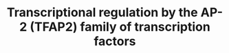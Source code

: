 ---
authors:
- ReactomeTeam
description: 'The AP-2 (TFAP2) family of transcription factors includes five proteins
  in mammals: TFAP2A (AP-2 alpha), TFAP2B (AP-2 beta), TFAP2C (AP-2 gamma), TFAP2D
  (AP-2 delta) and TFAP2E (AP-2 epsilon). The AP-2 family transcription factors are
  evolutionarily conserved in metazoans and are characterized by a helix-span-helix
  motif at the C-terminus, a central basic region, and the transactivation domain
  at the N-terminus. The helix-span-helix motif and the basic region enable dimerization
  and DNA binding (Eckert et al. 2005).<p>AP-2 dimers bind palindromic GC-rich DNA
  response elements that match the consensus sequence 5''-GCCNNNGGC-3'' (Williams
  and Tjian 1991a, Williams and Tjian 1991b). Transcriptional co-factors from the
  CITED family interact with the helix-span-helix (HSH) domain of TFAP2 (AP-2) family
  of transcription factors and recruit transcription co-activators EP300 (p300) and
  CREBBP (CBP) to TFAP2-bound DNA elements. CITED2 shows the highest affinity for
  TFAP2 proteins, followed by CITED4, while CITED1 interacts with TFAP2s with a very
  low affinity. Mouse embryos defective for CITED2 exhibit neural crest defects, cardiac
  malformations and adrenal agenesis, which can at least in part be attributed to
  a defective Tfap2 transactivation (Bamforth et al. 2001, Braganca et al. 2002, Braganca
  et al. 2003). Transcriptional activity of AP-2 dimers in inhibited by binding of
  KCTD1 or KCTD15 to the AP-2 transactivation domain (Ding et al. 2009, Zarelli and
  Dawid 2013). Transcriptional activity of TFAP2A, TFAP2B and TFAP2C is negatively
  regulated by SUMOylation mediated by UBE2I (UBC9) (Eloranta and Hurst 2002, Berlato
  et al. 2011, Impens et al. 2014, Bogachek et al. 2014).<p>During embryonic development,
  AP-2 transcription factors stimulate proliferation and suppress terminal differentiation
  in a cell-type specific manner (Eckert et al. 2005).<p>TFAP2A and TFAP2C directly
  stimulate transcription of the estrogen receptor ESR1 gene (McPherson and Weigel
  1999). TFAP2A expression correlates with ESR1 expression in breast cancer, and TFAP2C
  is frequently overexpressed in estrogen-positive breast cancer and endometrial cancer
  (deConinck et al. 1995, Turner et al. 1998). TFAP2A, TFAP2C, as well as TFAP2B can
  directly stimulate the expression of ERBB2, another important breast cancer gene
  (Bosher et al. 1996). Association of TFAP2A with the YY1 transcription factor significantly
  increases the ERBB2 transcription rate (Begon et al. 2005). In addition to ERBB2,
  the expression of another receptor tyrosine kinase, KIT, is also stimulated by TFAP2A
  and TFAP2B (Huang et al. 1998), while the expression of the VEGF receptor tyrosine
  kinase ligand VEGFA is repressed by TFAP2A (Ruiz et al. 2004, Li et al. 2012). TFAP2A
  stimulates transcription of the transforming growth factor alpha (TGFA) gene (Wang
  et al. 1997). TFAP2C regulates EGFR in luminal breast cancer (De Andrade et al.
  2016).<p>TFAP2C plays a critical role in maintaining the luminal phenotype in human
  breast cancer and in influencing the luminal cell phenotype during normal mammary
  development (Cyr et al. 2015).<p>In placenta, TFAP2A and TFAP2C directly stimulate
  transcription of both subunits of the human chorionic gonadotropin, CGA and CGB
  (Johnson et al. 1997, LiCalsi et al. 2000).<p>TFAP2A and/or TFAP2C, in complex with
  CITED2, stimulate transcription of the PITX2 gene, involved in left-right patterning
  and heart development (Bamforth et al. 2004, Li et al. 2012).<p>TFAP2A and TFAP2C
  play opposing roles in transcriptional regulation of the CDKN1A (p21) gene locus.
  While TFAP2A stimulates transcription of the CDKN1A cyclin-dependent kinase inhibitor
  (Zeng et al. 1997, Williams et al. 2009, Scibetta et al. 2010), TFAP2C represses
  CDKN1A transcription (Williams et al. 2009, Scibetta et al. 2010, Wong et al. 2012).
  Transcription of the TFAP2A gene may be inhibited by CREB and E2F1 (Melnikova et
  al. 2010).<p>For review of the AP-2 family of transcription factors, please refer
  to Eckert et al. 2005.  View original pathway at [http://www.reactome.org/PathwayBrowser/#DIAGRAM=8864260
  Reactome].'
last-edited: 2021-01-25
organisms:
- Homo sapiens
redirect_from:
- /index.php/Pathway:WP4086
- /instance/WP4086
schema-jsonld:
- '@context': https://schema.org/
  '@id': https://wikipathways.github.io/pathways/WP4086.html
  '@type': Dataset
  creator:
    '@type': Organization
    name: WikiPathways
  description: 'The AP-2 (TFAP2) family of transcription factors includes five proteins
    in mammals: TFAP2A (AP-2 alpha), TFAP2B (AP-2 beta), TFAP2C (AP-2 gamma), TFAP2D
    (AP-2 delta) and TFAP2E (AP-2 epsilon). The AP-2 family transcription factors
    are evolutionarily conserved in metazoans and are characterized by a helix-span-helix
    motif at the C-terminus, a central basic region, and the transactivation domain
    at the N-terminus. The helix-span-helix motif and the basic region enable dimerization
    and DNA binding (Eckert et al. 2005).<p>AP-2 dimers bind palindromic GC-rich DNA
    response elements that match the consensus sequence 5''-GCCNNNGGC-3'' (Williams
    and Tjian 1991a, Williams and Tjian 1991b). Transcriptional co-factors from the
    CITED family interact with the helix-span-helix (HSH) domain of TFAP2 (AP-2) family
    of transcription factors and recruit transcription co-activators EP300 (p300)
    and CREBBP (CBP) to TFAP2-bound DNA elements. CITED2 shows the highest affinity
    for TFAP2 proteins, followed by CITED4, while CITED1 interacts with TFAP2s with
    a very low affinity. Mouse embryos defective for CITED2 exhibit neural crest defects,
    cardiac malformations and adrenal agenesis, which can at least in part be attributed
    to a defective Tfap2 transactivation (Bamforth et al. 2001, Braganca et al. 2002,
    Braganca et al. 2003). Transcriptional activity of AP-2 dimers in inhibited by
    binding of KCTD1 or KCTD15 to the AP-2 transactivation domain (Ding et al. 2009,
    Zarelli and Dawid 2013). Transcriptional activity of TFAP2A, TFAP2B and TFAP2C
    is negatively regulated by SUMOylation mediated by UBE2I (UBC9) (Eloranta and
    Hurst 2002, Berlato et al. 2011, Impens et al. 2014, Bogachek et al. 2014).<p>During
    embryonic development, AP-2 transcription factors stimulate proliferation and
    suppress terminal differentiation in a cell-type specific manner (Eckert et al.
    2005).<p>TFAP2A and TFAP2C directly stimulate transcription of the estrogen receptor
    ESR1 gene (McPherson and Weigel 1999). TFAP2A expression correlates with ESR1
    expression in breast cancer, and TFAP2C is frequently overexpressed in estrogen-positive
    breast cancer and endometrial cancer (deConinck et al. 1995, Turner et al. 1998).
    TFAP2A, TFAP2C, as well as TFAP2B can directly stimulate the expression of ERBB2,
    another important breast cancer gene (Bosher et al. 1996). Association of TFAP2A
    with the YY1 transcription factor significantly increases the ERBB2 transcription
    rate (Begon et al. 2005). In addition to ERBB2, the expression of another receptor
    tyrosine kinase, KIT, is also stimulated by TFAP2A and TFAP2B (Huang et al. 1998),
    while the expression of the VEGF receptor tyrosine kinase ligand VEGFA is repressed
    by TFAP2A (Ruiz et al. 2004, Li et al. 2012). TFAP2A stimulates transcription
    of the transforming growth factor alpha (TGFA) gene (Wang et al. 1997). TFAP2C
    regulates EGFR in luminal breast cancer (De Andrade et al. 2016).<p>TFAP2C plays
    a critical role in maintaining the luminal phenotype in human breast cancer and
    in influencing the luminal cell phenotype during normal mammary development (Cyr
    et al. 2015).<p>In placenta, TFAP2A and TFAP2C directly stimulate transcription
    of both subunits of the human chorionic gonadotropin, CGA and CGB (Johnson et
    al. 1997, LiCalsi et al. 2000).<p>TFAP2A and/or TFAP2C, in complex with CITED2,
    stimulate transcription of the PITX2 gene, involved in left-right patterning and
    heart development (Bamforth et al. 2004, Li et al. 2012).<p>TFAP2A and TFAP2C
    play opposing roles in transcriptional regulation of the CDKN1A (p21) gene locus.
    While TFAP2A stimulates transcription of the CDKN1A cyclin-dependent kinase inhibitor
    (Zeng et al. 1997, Williams et al. 2009, Scibetta et al. 2010), TFAP2C represses
    CDKN1A transcription (Williams et al. 2009, Scibetta et al. 2010, Wong et al.
    2012). Transcription of the TFAP2A gene may be inhibited by CREB and E2F1 (Melnikova
    et al. 2010).<p>For review of the AP-2 family of transcription factors, please
    refer to Eckert et al. 2005.  View original pathway at [http://www.reactome.org/PathwayBrowser/#DIAGRAM=8864260
    Reactome].'
  keywords:
  - TFAP2A,TFAP2C
  - TGFA Gene
  - homodimer:APOE gene
  - 'CGA Gene '
  - 'TFAP2A-1-G97-SUMO1 '
  - ATAD2
  - 'EGFR gene '
  - 'SUMO1-K10-TFAP2C '
  - homodimer:MYBL2
  - DEK:TFAP2A
  - VEGFA gene
  - 'CITED2 '
  - ATAD2:ESR1
  - TFAP2B
  - PITX2
  - 'KDM5B '
  - 'SUMO1-K10-TFAP2A-1 '
  - homodimer:TGFA gene
  - VEGFA
  - NPM1
  - ESR1
  - 'KCTD15 '
  - HSPD1
  - 'ERBB2 Gene '
  - homodimers
  - ERBB2
  - MYC
  - ESR1 Gene
  - homodimers:CGA Gene
  - 'MYBL2 gene '
  - 'ESR1 '
  - 'TFAP2C '
  - MYBL2
  - 'CITED4 '
  - homodimer:HSPD1
  - 'DEK '
  - 'MYC '
  - 'KIT Gene '
  - DEK:TFAP2A homodimer
  - NPM1:TFAP2A
  - 'PITX2 Gene '
  - homodimer:EGFR gene
  - homodimers:KIT gene
  - 'NOP2 gene '
  - TGFA precursor
  - Gonadotropin
  - NOP2
  - EGFR
  - WWOX
  - CGA
  - CREBBP
  - homo-
  - homodimer:MYC:KDM5B
  - heterodimers:KCTD1
  - TFAP2C:WWOX
  - 'CGB3 '
  - Gene
  - KIT
  - heterodimers:KCTD15
  - TFAP2C homodimer
  - 'TFAP2B-G97-SUMO1 '
  - 'TFAP2E '
  - homodimer:NOP2 gene
  - homodimer:CDKN1A
  - TFAP2A homodimer
  - TFAP2
  - YY1
  - ERBB2 Gene
  - TFAP2 homo- and
  - atRA
  - SUMO1:TFAP2A-1
  - APOE gene
  - 'SUMO1-C93-UBE2I '
  - 'TGFA Gene '
  - CITED2,CITED4,(CITED1)
  - SUMO1:TFAP2B
  - YEATS4
  - 'APOE gene '
  - 'CGB3 Gene '
  - KDM5B
  - 'ESR1 Gene '
  - 'HSPD1 gene '
  - homodimers:CITED2:PITX2 Gene
  - 'CREBBP '
  - CGA Gene
  - CDKN1A gene
  - homodimers:CGB gene
  - homodimer:VEGFA
  - EGFR gene
  - 'NPM1 '
  - TFAP2A,(TFAP2B,TFAP2C) homo- and heterodimers:YY1:ERBB2 gene
  - DEK
  - EP300
  - NOP2 gene
  - 'YEATS4 '
  - 'VEGFA gene '
  - homodimers:CITED2
  - 'CITED1 '
  - TFAP2A,(TFAP2B)
  - 'CDKN1A gene '
  - heterodimers:CITED2,CITED4,(CITED1):EP300:CREBBP
  - 'CGA '
  - 'TFAP2D '
  - 'KCTD1 '
  - 'TFAP2A-1 '
  - CDKN1A
  - SUMO1:TFAP2C
  - KCTD15
  - 'TFAP2C-G97-SUMO1 '
  - CGB3
  - 'EP300 '
  - 'ATAD2 '
  - PITX2 Gene
  - SUMO1:C93-UBE2I
  - KIT Gene
  - TFAP2A
  - homodimer
  - homodimer:YEATS4
  - and
  - homodimer:MYC:KDM5B:CDKN1A gene
  - 'YY1 '
  - APOE
  - KCTD1
  - 'UBE2I-G97-SUMO1 '
  - 'TFAP2A '
  - 'SUMO1-K21-TFAP2B '
  - 'TFAP2B '
  - 'WWOX '
  - TFAP2B homodimer
  - UBE2I
  - MYBL2 gene
  - heterodimers
  - homodimers:ESR1
  - gene
  - TFAP2C
  - CGB3 Gene
  - HSPD1 gene
  - TFAP2A,(TFAP2B,TFAP2C) homo- and heterodimers
  - TFAP2A-1 homodimer
  license: CC0
  name: Transcriptional regulation by the AP-2 (TFAP2) family of transcription factors
seo: CreativeWork
title: Transcriptional regulation by the AP-2 (TFAP2) family of transcription factors
wpid: WP4086
---